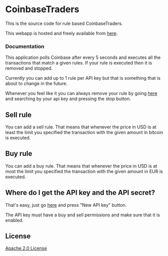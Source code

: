 CoinbaseTraders
===============

This is the source code for rule based CoinbaseTraders. 

This webapp is hosted and freely available from [here](http://coinbasetraders.com).

### Documentation
This application polls Coinbase after every 5 seconds and executes all the transactions that match a given rules.
If your rule is executed then it is removed and stopped.

Currently you can add up to 1 rule per API key but that is something that is about to change in the future.

Whenever you feel like it you can always remove your rule 
by going [here](http://coinbasetraders.com/#/existing/) and 
searching by your api key and pressing the stop button.

Sell rule
---------------------
You can add a sell rule. 
That means that whenever the price in USD is at least the limit you specified the transaction 
with the given amount in bitcoin is executed.

Buy rule
---------------------
You can add a buy rule. 
That means that whenever the price in USD is at most the limit you specified the transaction 
with the given amount in EUR is executed. 


Where do I get the API key and the API secret?
---------------------
That's easy, just go [here](https://www.coinbase.com/settings/api) and press "New API key" button.

The API key must have a buy and sell permissions and make sure that it is enabled.

License
---------------------
[Apache 2.0 License](//github.com/taivokasper/coinbase-traders/blob/master/LICENSE)
